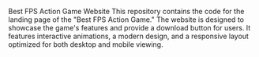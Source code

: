 Best FPS Action Game Website
This repository contains the code for the landing page of the "Best FPS Action Game." The website is designed to showcase the game's features and provide a download button for users. It features interactive animations, a modern design, and a responsive layout optimized for both desktop and mobile viewing.
